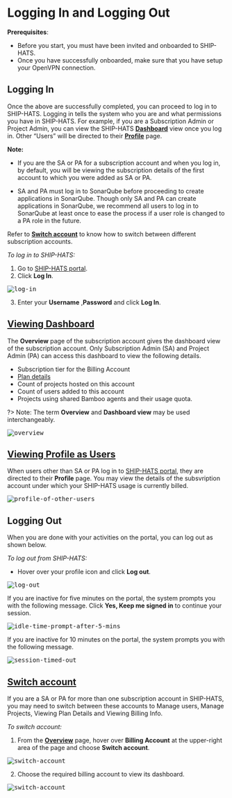 # Logging In and Logging Out

**Prerequisites**:

- Before you start, you must have been invited and onboarded to SHIP-HATS.
- Once you have successfully onboarded, make sure that you have setup your OpenVPN connection.

## Logging In
Once the above are successfully completed, you can proceed to log in to SHIP-HATS. Logging in tells the system who you are and what permissions you have in SHIP-HATS. For example, if you are a Subscription Admin or Project Admin, you can view the SHIP-HATS [**Dashboard**](#viewing-dashboard) view once you log in. Other “Users” will be directed to their [**Profile**](#viewing-profile-as-users) page.

**Note:**

 - If you are the SA or PA for a subscription account and when you log in, by default, you will be viewing the subscription details of the first account to which you were added as SA or PA.

 - SA and PA must log in to SonarQube before proceeding to create applications in SonarQube. Though only SA and PA can create applications in SonarQube, we recommend all users to log in to SonarQube at least once to ease the process if a user role is changed to a PA role in the future.

Refer to [**Switch account**](#switch-account) to know how to switch between different subscription accounts.


*To log in to SHIP-HATS:*

1. Go to [SHIP-HATS portal](https://www.ship.gov.sg/).
2. Click **Log In**.

<kbd>![log-in](images/log-in.png ':size=100%')</kbd>

3. Enter your **Username** ,**Password** and click **Log In**.

## [Viewing Dashboard](#viewing-dashboard)
The **Overview** page of the subscription account gives the dashboard view of the subscription account. Only Subscription Admin (SA) and Project Admin (PA) can access this dashboard to view the following details.

- Subscription tier for the Billing Account
- [Plan details](https://docs.developer.gov.sg/docs/ship-hats-documentation/#/portal-guide/account-management/account-management?id=viewing-plan-details)
- Count of projects hosted on this account
- Count of users added to this account
- Projects using shared Bamboo agents and their usage quota.

?> Note: The term **Overview** and **Dashboard view** may be used interchangeably.



<kbd>![overview](images/overview-3.png ':size=100%')</kbd>

## [Viewing Profile as Users](#viewing-profile-as-users)
When users other than SA or PA log in to [SHIP-HATS portal](https://www.ship.gov.sg/), they are directed to their **Profile** page. You may view the details of the subsvription account under which your SHIP-HATS usage is currently billed.

<kbd>![profile-of-other-users](images/profile-of-other-users.png ':size=100%')</kbd>

## Logging Out
When you are done with your activities on the portal, you can log out as shown below.


*To log out from SHIP-HATS:*

- Hover over your profile icon and click **Log out**.

<kbd>![log-out](images/log-out.png ':size=100%')</kbd>

If you are inactive for five minutes on the portal, the system prompts you with the following message. Click **Yes, Keep me signed in** to continue your session.

<kbd>![idle-time-prompt-after-5-mins](images/idle-time-prompt-after-5-mins.png ':size=100%')</kbd>

If you are inactive for 10 minutes on the portal, the system prompts you with the following message.

<kbd>![session-timed-out](images/session-timed-out.png ':size=100%')</kbd>

## [Switch account](#switch-account)
If you are a SA or PA for more than one subscription account in SHIP-HATS, you may need to switch between these accounts to Manage users, Manage Projects, Viewing Plan Details and Viewing Billing Info.

*To switch account:*

1. From the [**Overview**](#viewing-dashboard) page, hover over **Billing Account** at the upper-right area of the page and choose **Switch account**.

<kbd>![switch-account](images/switch-account.png ':size=100%')</kbd>

2. Choose the required billing account to view its dashboard.

<kbd>![switch-account](images/switch-account-choose-account.png ':size=100%')</kbd>
